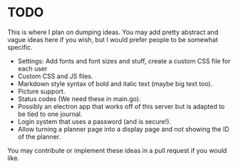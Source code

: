 # TODO
This is where I plan on dumping ideas. You may add pretty abstract and vague
ideas here if you wish, but I would prefer people to be somewhat specific.

  * Settings:
    Add fonts and font sizes and stuff, create a custom CSS file for each user
  * Custom CSS and JS files.
  * Markdown style syntax of bold and italic text (maybe big text too).
  * Picture support.
  * Status codes (We need these in main.go).
  * Possibly an electron app that works off of this server but is adapted to be tied to one journal.
  * Login system that uses a password (and is secure!).
  * Allow turning a planner page into a display page and not showing the ID of the planner.


You may contribute or implement these ideas in a pull request if you would like.
